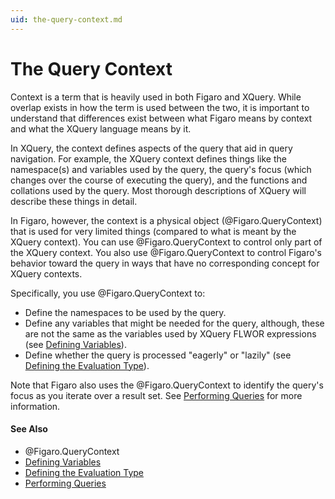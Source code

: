 ```yaml
---
uid: the-query-context.md
---
```


# The Query Context

Context is a term that is heavily used in both Figaro and XQuery. While overlap exists in how the term is used between the two, it is important to understand that differences exist between what Figaro means by context and what the XQuery language means by it.

In XQuery, the context defines aspects of the query that aid in query navigation. For example, the XQuery context defines things like the namespace(s) and variables used by the query, the query's focus (which changes over the course of executing the query), and the functions and collations used by the query. Most thorough descriptions of XQuery will describe these things in detail.

In Figaro, however, the context is a physical object (@Figaro.QueryContext) that is used for very limited things (compared to what is meant by the XQuery context). You can use @Figaro.QueryContext to control only part of the XQuery context. You also use @Figaro.QueryContext to control Figaro's behavior toward the query in ways that have no corresponding concept for XQuery contexts.


Specifically, you use @Figaro.QueryContext to:
* Define the namespaces to be used by the query.
* Define any variables that might be needed for the query, although, these are not the same as the variables used by XQuery FLWOR expressions (see [Defining Variables](xref:defining-variables.md)).
* Define whether the query is processed "eagerly" or "lazily" (see [Defining the Evaluation Type](xref:defining-the-evaluation-type.md)).

Note that Figaro also uses the @Figaro.QueryContext to identify the query's focus as you iterate over a result set. See [Performing Queries](xref:performing-queries.md) for more information.


#### See Also
* @Figaro.QueryContext
* [Defining Variables](xref:defining-variables.md)
* [Defining the Evaluation Type](xref:defining-the-evaluation-type.md)
* [Performing Queries](xref:performing-queries.md)